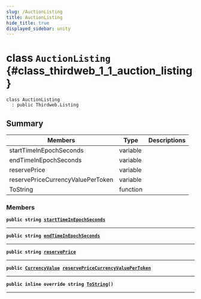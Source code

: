 ```yaml
---
slug: /AuctionListing
title: AuctionListing
hide_title: true
displayed_sidebar: unity
---
```


# class `AuctionListing` {#class_thirdweb_1_1_auction_listing}

```
class AuctionListing
  : public Thirdweb.Listing
```

## Summary

| Members                           | Type     | Descriptions |
| --------------------------------- | -------- | ------------ |
| startTimeInEpochSeconds           | variable |              |
| endTimeInEpochSeconds             | variable |              |
| reservePrice                      | variable |              |
| reservePriceCurrencyValuePerToken | variable |              |
| ToString                          | function |              |

### Members

**`public string `[`startTimeInEpochSeconds`](#class_thirdweb_1_1_auction_listing_1a789662e7964a41dc1f32b339ba836cbe)**

---

**`public string `[`endTimeInEpochSeconds`](#class_thirdweb_1_1_auction_listing_1afae34faa0739559c412dbbd16ff40286)**

---

**`public string `[`reservePrice`](#class_thirdweb_1_1_auction_listing_1ad27bbeac9a2fcba2be9588918c42dd38)**

---

**`public `[`CurrencyValue`](docs/unity/CurrencyValue.md#struct_thirdweb_1_1_currency_value)` `[`reservePriceCurrencyValuePerToken`](#class_thirdweb_1_1_auction_listing_1af0bbe35981fd0bd2b9cd153a3b046a05)**

---

**`public inline override string `[`ToString`](#class_thirdweb_1_1_auction_listing_1a970ce2025743475a52eb1583606994af)`()`**

---
